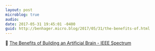 ```yaml
---
layout: post
microblog: true
audio: 
date: 2017-05-31 19:45:01 -0400
guid: http://benhager.micro.blog/2017/05/31/the-benefits-of.html
---
```

🔬 [The Benefits of Building an Artificial Brain - IEEE Spectrum](http://spectrum.ieee.org/computing/hardware/can-we-copy-the-brain)
